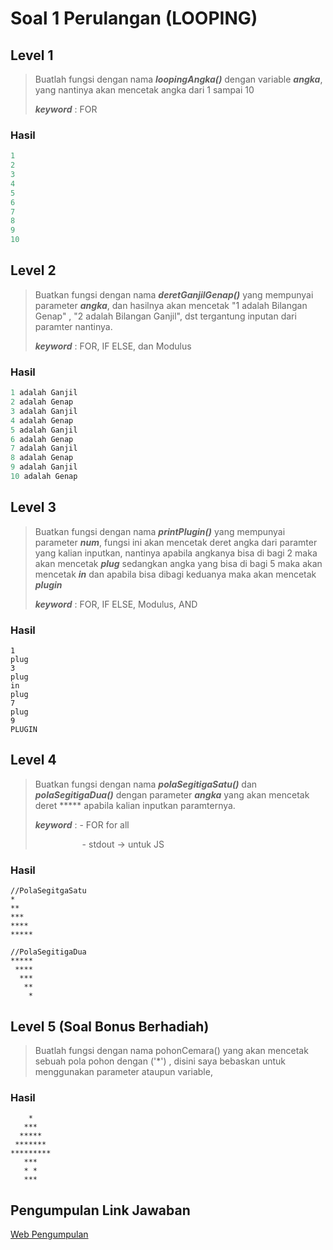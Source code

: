 # Soal 1 Perulangan (LOOPING)

## Level 1

> Buatlah fungsi dengan nama ***loopingAngka()*** dengan variable ***angka***, yang nantinya akan mencetak angka dari 1 sampai 10
> 
> ***keyword*** : FOR

### Hasil

```kotlin
1
2
3
4
5
6
7
8
9
10
```

## Level 2

> Buatkan fungsi dengan nama ***deretGanjilGenap()*** yang mempunyai parameter ***angka***, dan hasilnya akan mencetak "1 adalah Bilangan Genap" , "2 adalah Bilangan Ganjil", dst tergantung inputan dari paramter nantinya.
> 
> ***keyword*** : FOR, IF ELSE, dan Modulus

### Hasil

```js
1 adalah Ganjil
2 adalah Genap
3 adalah Ganjil
4 adalah Genap
5 adalah Ganjil
6 adalah Genap
7 adalah Ganjil
8 adalah Genap
9 adalah Ganjil
10 adalah Genap
```

## Level 3

> Buatkan fungsi dengan nama ***printPlugin()*** yang mempunyai parameter ***num***, fungsi ini akan mencetak deret angka dari paramter yang kalian inputkan, nantinya apabila angkanya bisa di bagi 2 maka akan mencetak ***plug*** sedangkan angka yang bisa di bagi 5 maka akan mencetak ***in*** dan apabila bisa dibagi keduanya maka akan mencetak ***plugin***
> 
> ***keyword*** : FOR, IF ELSE, Modulus, AND

### Hasil

```
1
plug
3
plug
in
plug
7
plug
9
PLUGIN
```

## Level 4

> Buatkan fungsi dengan nama ***polaSegitigaSatu()*** dan ***polaSegitigaDua()*** dengan parameter ***angka*** yang akan mencetak deret ***** apabila kalian inputkan paramternya.
> 
> ***keyword*** : - FOR for all
> 
>                    - stdout -> untuk JS

### Hasil

```
//PolaSegitgaSatu
*
**
***
****
*****

//PolaSegitigaDua
*****
 ****
  ***
   **
    *
```

## Level 5 (Soal Bonus Berhadiah)

> Buatlah fungsi dengan nama pohonCemara() yang akan mencetak sebuah pola pohon dengan ('*') , disini saya bebaskan untuk menggunakan parameter ataupun variable, 

### Hasil

```
    *
   ***
  *****
 *******
*********
   ***
   * *
   ***
```

## Pengumpulan Link Jawaban

[Web Pengumpulan](https://logic.plug-in.web.id/)
